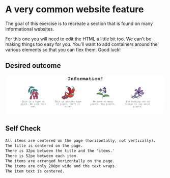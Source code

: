 # A very common website feature
The goal of this exercise is to recreate a section that is found on many informational websites.

For this one you will need to edit the HTML a little bit too. We can't be making things too easy for you. You'll want to add containers around the various elements so that you can flex them. Good luck!

## Desired outcome
![desired outcome](./desired-outcome.png)

## Self Check

    All items are centered on the page (horizontally, not vertically).
    The title is centered on the page.
    There is 32px between the title and the 'items.'
    There is 52px between each item.
    The items are arranged horizontally on the page.
    The items are only 200px wide and the text wraps.
    The item text is centered.
